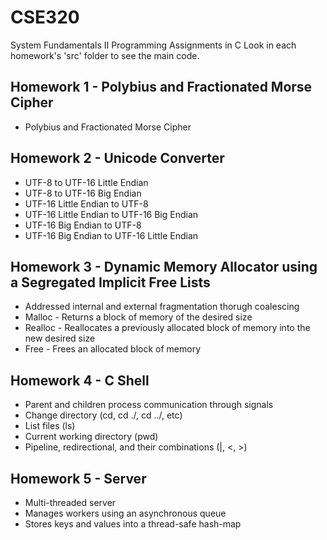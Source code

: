 # CSE320
System Fundamentals II Programming Assignments in C
Look in each homework's 'src' folder to see the main code.

## Homework 1 - Polybius and Fractionated Morse Cipher
- Polybius and Fractionated Morse Cipher

## Homework 2 - Unicode Converter
- UTF-8 to UTF-16 Little Endian 
- UTF-8 to UTF-16 Big Endian
- UTF-16 Little Endian to UTF-8
- UTF-16 Little Endian to UTF-16 Big Endian
- UTF-16 Big Endian to UTF-8
- UTF-16 Big Endian to UTF-16 Little Endian
    
## Homework 3 - Dynamic Memory Allocator using a Segregated Implicit Free Lists
- Addressed internal and external fragmentation thorugh coalescing
- Malloc - Returns a block of memory of the desired size
- Realloc - Reallocates a previously allocated block of memory into the new desired size
- Free - Frees an allocated block of memory 
    
## Homework 4 - C Shell
- Parent and children process communication through signals
- Change directory (cd, cd ./, cd ../, etc)
- List files (ls)
- Current working directory (pwd)
- Pipeline, redirectional, and their combinations (|, <, >)

## Homework 5 - Server
- Multi-threaded server
- Manages workers using an asynchronous queue 
- Stores keys and values into a thread-safe hash-map
